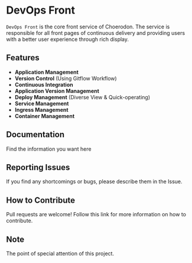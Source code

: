 # DevOps Front
`DevOps Front` is the core front service of Choerodon. The service is responsible for all front pages of continuous delivery and providing users with a better user experience through rich display.

## Features
- **Application Management**
- **Version Control** (Using Gitflow Workflow)
- **Continuous Integration** 
- **Application Version Management**
- **Deploy Management** (Diverse View & Quick-operating) 
- **Service Management**
- **Ingress Management**
- **Container Management**

## Documentation

Find the information you want here


## Reporting Issues

If you find any shortcomings or bugs, please describe them in the Issue.
    
## How to Contribute
Pull requests are welcome! Follow this link for more information on how to contribute.

## Note
The point of special attention of this project.
